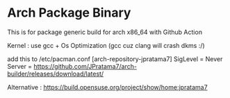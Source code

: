 # Arch Package Binary

This is for package generic build for arch x86_64 with Github Action


Kernel : use gcc + Os Optimization (gcc cuz clang will crash dkms :/)

add this to /etc/pacman.conf
[arch-repository-jpratama7]
SigLevel = Never
Server = https://github.com/JPratama7/arch-builder/releases/download/latest/

Alternative :
https://build.opensuse.org/project/show/home:jpratama7
